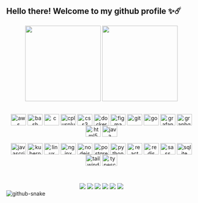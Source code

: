 ## Hello there! Welcome to my github profile ✨☄️
<!--
**dudustri/dudustri** is a ✨ _special_ ✨ repository because its `README.md` (this file) appears on your GitHub profile.

Here are some ideas to get you started:

- 🔭 I’m currently working on ...
- 🌱 I’m currently learning ...
- 👯 I’m looking to collaborate on ...
- 🤔 I’m looking for help with ...
- 💬 Ask me about ...
- 📫 How to reach me: ...
- 😄 Pronouns: ...
- ⚡ Fun fact: ...
-->

<!--
 ~~~~~~~~~~~~~~~~~~~~~~~~~~~    stats   ~~~~~~~~~~~~~~~~~~~~~~~~~~~
 ## Here are some of my stats! 😄
-->

<div align="center">
 <img height=200 align="center" src="https://github-readme-stats.vercel.app/api?username=dudustri&theme=catppuccin_mocha&show_icons=true&text_bold=false"/>
 <img height=200 align="center" src="https://github-readme-stats.vercel.app/api/top-langs/?username=dudustri&size_weight=1&count_weight=0&langs_count=12&layout=compact&theme=catppuccin_mocha&card_width=320"/>
</div>

<!--
 ~~~~~~~~~~~~~~~~~~~~~~~~~~~    language badges   ~~~~~~~~~~~~~~~~~~~~~~~~~~~
-->

<div style="display: inline_block" align="center"><br><br>
  <img align="center" alt="aws" height="30" width="40" src="https://raw.githubusercontent.com/devicons/devicon/master/icons/amazonwebservices/amazonwebservices-original-wordmark.svg">
  <img align="center" alt="bash" height="30" width="40" src="https://www.vectorlogo.zone/logos/gnu_bash/gnu_bash-icon.svg">
  <img align="center" alt="c" height="30" width="40" src="https://raw.githubusercontent.com/devicons/devicon/master/icons/c/c-original.svg">
  <img align="center" alt="cplusplus" height="30" width="40" src="https://raw.githubusercontent.com/devicons/devicon/master/icons/cplusplus/cplusplus-original.svg">
  <img align="center" alt="css3" height="30" width="40" src="https://raw.githubusercontent.com/devicons/devicon/master/icons/css3/css3-original-wordmark.svg">
  <img align="center" alt="docker" height="30" width="40" src="https://raw.githubusercontent.com/devicons/devicon/master/icons/docker/docker-original-wordmark.svg">
  <img align="center" alt="figma" height="30" width="40" src="https://www.vectorlogo.zone/logos/figma/figma-icon.svg">
  <img align="center" alt="git" height="30" width="40" src="https://www.vectorlogo.zone/logos/git-scm/git-scm-icon.svg">
  <img align="center" alt="go" height="30" width="40" src="https://raw.githubusercontent.com/devicons/devicon/master/icons/go/go-original.svg">
  <img align="center" alt="grafana" height="30" width="40" src="https://www.vectorlogo.zone/logos/grafana/grafana-icon.svg">
  <img align="center" alt="graphql" height="30" width="40" src="https://www.vectorlogo.zone/logos/graphql/graphql-icon.svg">
  <img align="center" alt="html5" height="30" width="40" src="https://raw.githubusercontent.com/devicons/devicon/master/icons/html5/html5-original-wordmark.svg">
  <img align="center" alt="java" height="30" width="40" src="https://raw.githubusercontent.com/devicons/devicon/master/icons/java/java-original.svg">
 </div>
 <div style="display: inline_block" align="center"><br>
  <img align="center" alt="javascript" height="30" width="40" src="https://raw.githubusercontent.com/devicons/devicon/master/icons/javascript/javascript-original.svg">
  <img align="center" alt="kubernetes" height="30" width="40" src="https://www.vectorlogo.zone/logos/kubernetes/kubernetes-icon.svg">
  <img align="center" alt="linux" height="30" width="40" src="https://raw.githubusercontent.com/devicons/devicon/master/icons/linux/linux-original.svg">
  <img align="center" alt="nginx" height="30" width="40" src="https://raw.githubusercontent.com/devicons/devicon/master/icons/nginx/nginx-original.svg">
  <img align="center" alt="nodejs" height="30" width="40" src="https://raw.githubusercontent.com/devicons/devicon/master/icons/nodejs/nodejs-original-wordmark.svg">
  <img align="center" alt="postgresql" height="30" width="40" src="https://raw.githubusercontent.com/devicons/devicon/master/icons/postgresql/postgresql-original-wordmark.svg">
  <img align="center" alt="python" height="30" width="40" src="https://raw.githubusercontent.com/devicons/devicon/master/icons/python/python-original.svg">
  <img align="center" alt="react" height="30" width="40" src="https://raw.githubusercontent.com/devicons/devicon/master/icons/react/react-original-wordmark.svg">
  <img align="center" alt="redis" height="30" width="40" src="https://raw.githubusercontent.com/devicons/devicon/master/icons/redis/redis-original-wordmark.svg">
  <img align="center" alt="sass" height="30" width="40" src="https://raw.githubusercontent.com/devicons/devicon/master/icons/sass/sass-original.svg">
  <img align="center" alt="sqlite" height="30" width="40" src="https://www.vectorlogo.zone/logos/sqlite/sqlite-icon.svg">
  <img align="center" alt="tailwind" height="30" width="40" src="https://www.vectorlogo.zone/logos/tailwindcss/tailwindcss-icon.svg">
  <img align="center" alt="typescript" height="30" width="40" src="https://raw.githubusercontent.com/devicons/devicon/master/icons/typescript/typescript-original.svg">
  <br><br>
</div>

  ##
 
<div style="display: inline_block" align="center">
  <a href="https://www.youtube.com/channel/UCixA2GN6DCbr2gwVWfjCtrA" target="_blank"><img src="https://img.shields.io/badge/YouTube-FF0000?style=for-the-badge&logo=youtube&logoColor=white" target="_blank"></a>
  <a href="https://instagram.com/dudustri" target="_blank"><img src="https://img.shields.io/badge/-Instagram-%23E4405F?style=for-the-badge&logo=instagram&logoColor=white" target="_blank"></a>
 	<a href="https://www.twitch.tv/dudustri" target="_blank"><img src="https://img.shields.io/badge/Twitch-9146FF?style=for-the-badge&logo=twitch&logoColor=white" target="_blank"></a>
 <a href="discordapp.com/users/277909376688455681" target="_blank"><img src="https://img.shields.io/badge/Discord-7289DA?style=for-the-badge&logo=discord&logoColor=white" target="_blank"></a> 
  <a href = "mailto:eduardostrindade@gmail.com"><img src="https://img.shields.io/badge/-Gmail-%23333?style=for-the-badge&logo=gmail&logoColor=white" target="_blank"></a>
  <a href="https://www.linkedin.com/in/eduardo-sfreddo-trindade/" target="_blank"><img src="https://img.shields.io/badge/-LinkedIn-%230077B5?style=for-the-badge&logo=linkedin&logoColor=white" target="_blank"></a> 
  
</div>

<picture>
  <source media="(prefers-color-scheme: dark)" srcset="github-snake-dark.svg" />
  <source media="(prefers-color-scheme: light)" srcset="github-snake.svg" />
  <img alt="github-snake" src="github-snake.svg" />
</picture>


